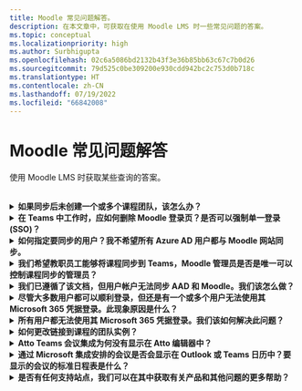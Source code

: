 ```yaml
---
title: Moodle 常见问题解答。
description: 在本文章中，可获取在使用 Moodle LMS 时一些常见问题的答案。
ms.topic: conceptual
ms.localizationpriority: high
ms.author: Surbhigupta
ms.openlocfilehash: 02c6a5086bd2132b43f3e36b85bb63c67c7b0d26
ms.sourcegitcommit: 79d525c0be309200e930cdd942bc2c753d0b718c
ms.translationtype: HT
ms.contentlocale: zh-CN
ms.lasthandoff: 07/19/2022
ms.locfileid: "66842008"
---
```

# <a name="moodle-faq"></a>Moodle 常见问题解答

使用 Moodle LMS 时获取某些查询的答案。<br>

<br>

<details>

<summary><b>如果同步后未创建一个或多个课程团队，该怎么办？</b></summary>

每个 Moodle 课程必须至少有一名教职员工和一名学生与 Microsoft 365 AAD UPN 帐户匹配。 如果同步未找到匹配项，则无法创建团队。

每个团队课程实例都必须有一个所有者，并且同步会将教职员工设置为所有者，并假定教职员工拥有 Teams 许可证。

<br>

</details>

<details>

<summary><b>在 Teams 中工作时，应如何删除 Moodle 登录页？是否可以强制单一登录 (SSO)？</b></summary>

用户在 Moodle 登录页中有多个登录选项。

* 若要使用 Microsoft 365 凭据以专属方式登录，请为 **auth_oidc 插件** 启用 **强制重定向** 配置设置。 如果启用该服务，用户可以看到 Microsoft 登录页。
* 若要手动登录到 Moodle 门户，请参阅 [Moodle](https://moodle.org/login/index.php)。

<br>

</details>

<details>

<summary><b>如何指定要同步的用户？我不希望所有 Azure AD 用户都与 Moodle 网站同步。 </b></summary>

通过同步 **local_o365** 插件的配置选项，使用 **用户创建限制** 选项来指定用户。 **筛选器** 左侧的下拉菜单提供国家/地区、公司名称和语言等选项。

> [!TIP]
> 创建动态 Microsoft 365组，以启用具有多个配置文件属性的 **筛选器** 选项。

下图显示了用户创建限制选项：

:::image type="content" source="../assets/images/MoodleInstructions/faq-2.png" alt-text="sync":::

:::image type="content" source="../assets/images/MoodleInstructions/faq-3.png" alt-text="Azure ad":::

<br>

</details>

<details>

<summary><b>我们希望教职员工能够将课程同步到 Teams，Moodle 管理员是否是唯一可以控制课程同步的管理员？</b></summary>

默认情况下，只有 Moodle 管理员可以配置同步。 团队所有者可以控制课程是否同步到 Teams 以及是否启用 **允许在课程中配置课程同步**。 在这种情况下，团队所有者是教职员工。 block 向具有相应所有者权限的个人显示配置选项。

<!-- For more information, see Microsoft 365 block within the Moodle course interface. -->

下图显示了 **允许在课程中配置课程同步** 选项：

:::image type="content" source="../assets/images/MoodleInstructions/faq-4.png" alt-text="管理员":::

下图显示了课程同步：

:::image type="content" source="../assets/images/MoodleInstructions/faq-5.png" alt-text="同步":::

<br>

</details>

<details>

<summary><b>我们已遵循了该文档，但用户帐户无法同步 AAD 和 Moodle。我们该怎么做？</b></summary>

在用户执行 **Delta 令牌清理** 作为最终故障排除步骤之前，可以解决此问题。

下表提供了要执行和检查的操作和依赖项：

| 相关项  | Action | 参考|
|-------|------------|----------|
| 稳定版本| 验证 Moodle 的版本是否列为 **稳定版**。| 有关详细信息，请参阅[版本支持](https://docs.moodle.org/dev/Releases#Version_support)。|
|权限| 验证 Azure 应用程序是否具有运行同步所需的权限。| 有关详细信息，请参阅 [Microsoft 权限](https://docs.moodle.org/311/en/Microsoft_365#Permissions)。|
| 完全同步| 验证是否已启用 **执行每个运行** 的完全同步，并查看 **Azure AD 同步用户** 的 **任务日志**。| 有关详细信息，请参阅[启用完全同步](https://docs.moodle.org/311/en/local_o365)</br>有关详细信息，请参阅[检查任务日志](https://docs.moodle.org/311/en/local_o365#Sync_users_with_Azure_AD)。 |
|令牌刷新|在 local_o365 插件中清理 **用户同步 delta 令牌**。| 有关详细信息，请参阅[令牌刷新](https://docs.moodle.org/38/en/Office365)。|
<!-- |令牌刷新|在 local_o365 插件中清理 **用户同步 delta 令牌**| {moodle_url}\local_o365\acp.php?Mode=maintenance_cleandeltatoken| -->
<br>

</details>

<details>

<summary><b>尽管大多数用户都可以顺利登录，但还是有一个或多个用户无法使用其 Microsoft 365 凭据登录。此现象原因是什么？</b></summary>

用户无法使用其 Microsoft 365 凭据进行登录的原因可能与同步期间的用户映射操作有关。 若要解决该问题，请执行以下步骤：

* 检查 Moodle 用户身份验证类型是否 **OpenID**。
* 检查 Moodle **用户名** 是否与 AAD 用户名匹配。
* 清理 **令牌问题** 并重试。
* 检查用户是否具有访问 Azure 应用程序的 **权限**。

<br>

</details>

<details>

<summary><b>所有用户都无法使用其 Microsoft 365 凭据登录。我们该如何解决此问题？</b></summary>

无法在开始时登录的用户需要报告问题，并验证应用程序 **客户端密码** 是否过期。

下图显示了用户使用 Microsoft 365 凭据登录时收到的错误消息：

:::image type="content" source="../assets/images/MoodleInstructions/faq-6.png" alt-text="报告问题":::

下图显示了 Azure 门户中的错误：

:::image type="content" source="../assets/images/MoodleInstructions/faq-7.png" alt-text="Azure 门户":::

如果 **客户端密码** 已过期，则用户需要生成新的 **客户端密码**，并更新页面上的配置。 用户可以在更新 **客户端密码** 后重新登录，这可能需要长达 24 小时才能重新预配。

<br>

</details>

<details>

<summary><b>如何更改链接到课程的团队实例？</b></summary>

管理员可以通过 **管理 Teams 连接** 页面更改与课程关联的团队实例。 选择要更改的课程旁边的 **连接**，然后选择团队实例。 如果使用课程重置来存档团队，则可以将其链接回上一个团队。

下图显示了团队实例：

:::image type="content" source="../assets/images/MoodleInstructions/faq-8.png" alt-text="团队实例":::

<br>

</details>

<details>

<summary><b>Atto Teams 会议集成为何没有显示在 Atto 编辑器中？</b></summary>

如果在 Atto 编辑器中显示 Teams 图标的 **工具栏配置** 中缺少图标引用，则用户可能会遇到 Atto Teams 会议问题。 用户需要使用以下步骤将 Teams 会议图标添加到链接图标右侧：

* 安装插件。
* 使用 **团队会议** 更新 **工具栏配置**。

下图显示了工具栏配置调整后的工具栏图标：

:::image type="content" source="../assets/images/MoodleInstructions/faq-9.png" alt-text="工具栏":::

:::image type="content" source="../assets/images/MoodleInstructions/faq-10.png" alt-text="链接图标":::

有关编辑 Atto 工具栏详细信息，请参阅：

* [Atto editor-ModdleDocs](https://docs.moodle.org/311/en/Atto_editor)
* [Atto editor-Icon 映射](https://docs.moodle.org/311/en/Atto_editor#:~:text=in%20the%20editor.-,Atto%20editor%20toolbar,-Atto%20Row%201)
<br>

</details>

<details>

<summary><b>通过 Microsoft 集成安排的会议是否会显示在 Outlook 或 Teams 日历中？要显示的会议的标准日程表是什么？</b></summary>

通过应用安排的会议不会显示在计划的 Outlook 或 Teams 日历中，因为它们相当于频道会议。 课程频道中的所有成员都可以直接从嵌入式频道链接参加会议。 有关详细信息，请参阅[频道会议](https://www.knowledgewave.com/blog/benefits-of-channel-meetings-in-microsoft-teams)。

但是，你可以访问邀请并将参与者姓名手动添加到会议邀请的 **必需** 或 **可选** 字段，以在其日历上显示远程会议。 标准日程表基于用户在创建会议时指定的日期。 有关限制的详细信息，请参阅 [Microsoft Teams 的限制和规范](/microsoftteams/limits-specifications-teams)。

<br>

</details>

<details>

<summary><b>是否有任何支持站点，我们可以在其中获取有关产品和其他问题的更多帮助？</b></summary>

有关产品和服务问题的支持和帮助或开发人员社区帮助，请参阅[支持和反馈](/microsoftteams/platform/feedback)。
